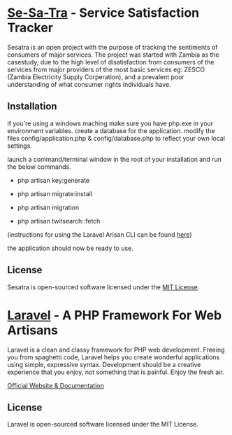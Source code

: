 # [Se-Sa-Tra](http://sesatra.com) - Service Satisfaction Tracker

Sesatra is an open project with the purpose of tracking the sentiments of consumers of major services.
The project was started with Zambia as the casestudy, due to the high level of disatisfaction from consumers of the services from major providers of the most basic services eg: ZESCO (Zambia Electricity Supply Corperation), and a prevalent poor understanding of what consumer rights individuals have.

## Installation
if you're using a windows maching make sure you have php.exe in your environment variables.
create a database for the application.
modify the files config/application.php & config/database.php to reflect your own local settings.

launch a command/terminal window in the root of your installation and run the below commands.

- php artisan key:generate

- php artisan migrate:install

- php artisan migration

- php artisan twitsearch::fetch 

(instructions for using the Laravel Arisan CLI can be found [here](http://laravel.com/docs/artisan/commands))

the application should now be ready to use.

## License

Sesatra is open-sourced software licensed under the [MIT License](http://opensource.org/licenses/MIT).


# [Laravel](http://laravel.com) - A PHP Framework For Web Artisans

Laravel is a clean and classy framework for PHP web development. Freeing you
from spaghetti code, Laravel helps you create wonderful applications using
simple, expressive syntax. Development should be a creative experience that you
enjoy, not something that is painful. Enjoy the fresh air.

[Official Website & Documentation](http://laravel.com)

## License

Laravel is open-sourced software licensed under the MIT License.
